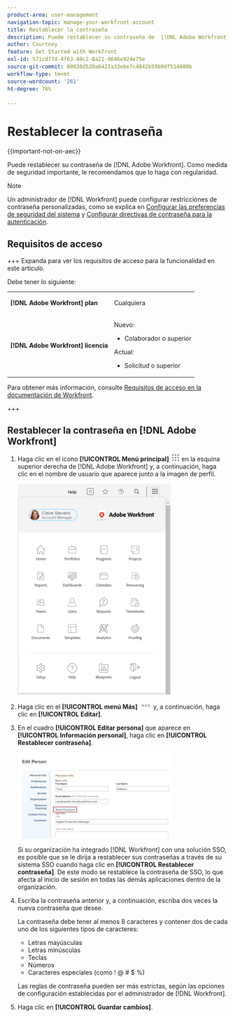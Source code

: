 ```yaml
---
product-area: user-management
navigation-topic: manage-your-workfront-account
title: Restablecer la contraseña
description: Puede restablecer su contraseña de  [!DNL Adobe Workfront] . Como medida de seguridad importante, le recomendamos que lo haga con regularidad.
author: Courtney
feature: Get Started with Workfront
exl-id: 571cd77d-4f63-40c2-8a21-9646e924e75e
source-git-commit: 00930d520a6421a33ebe7c4842b59b9df514080b
workflow-type: tm+mt
source-wordcount: '261'
ht-degree: 76%

---
```


# Restablecer la contraseña

{{important-not-on-aec}}

Puede restablecer su contraseña de [!DNL Adobe Workfront]. Como medida de seguridad importante, le recomendamos que lo haga con regularidad.

>[!NOTE]
>
>Un administrador de [!DNL Workfront] puede configurar restricciones de contraseña personalizadas, como se explica en [Configurar las preferencias de seguridad del sistema](../../../administration-and-setup/manage-workfront/security/configure-security-preferences.md) y [Configurar directivas de contraseña para la autenticación](../../../administration-and-setup/manage-workfront/security/configure-password-policies-authentication.md).
>
><!-- [!DNL Workfront] administrator can also reset your password in an Enhanced Authentication enabled environment. For more information, see [Reset a user's password with Enhanced Authentication](../../../workfront-basics/manage-your-account-and-profile/managing-your-workfront-account/reset-user-password-eauth.md).-->

## Requisitos de acceso

+++ Expanda para ver los requisitos de acceso para la funcionalidad en este artículo.

Debe tener lo siguiente:

<table style="table-layout:auto"> 
 <col> 
 </col> 
 <col> 
 </col> 
 <tbody> 
  <tr> 
   <td role="rowheader"><strong>[!DNL Adobe Workfront] plan</strong></td> 
   <td> <p>Cualquiera</p> </td> 
  </tr> 
  <tr> 
   <td role="rowheader"><strong>[!DNL Adobe Workfront] licencia</strong></td> 
   <td> 
      <p>Nuevo:</p>
         <ul>
         <li><p>Colaborador o superior</p></li>
         </ul>
      <p>Actual:</p>
         <ul>
         <li><p>Solicitud o superior</p></li>
         </ul>
   </td>
  </tr> 
 </tbody> 
</table>

Para obtener más información, consulte [Requisitos de acceso en la documentación de Workfront](/help/quicksilver/administration-and-setup/add-users/access-levels-and-object-permissions/access-level-requirements-in-documentation.md).

+++

## Restablecer la contraseña en [!DNL Adobe Workfront]

1. Haga clic en el icono **[!UICONTROL Menú principal]** ![Icono del menú principal](assets/main-menu-icon.png) en la esquina superior derecha de [!DNL Adobe Workfront] y, a continuación, haga clic en el nombre de usuario que aparece junto a la imagen de perfil.

   ![Abra el menú principal y seleccione su nombre de usuario.](assets/main-menu-options-350x481.png)

1. Haga clic en el **[!UICONTROL menú Más]** ![icono Más](assets/more-icon.png) y, a continuación, haga clic en **[!UICONTROL Editar]**.

1. En el cuadro **[!UICONTROL Editar persona]** que aparece en **[!UICONTROL Información personal]**, haga clic en **[!UICONTROL Restablecer contraseña]**.

   ![Editar persona](assets/edit-person-box-350x196.jpg)

   Si su organización ha integrado [!DNL Workfront] con una solución SSO, es posible que se le dirija a restablecer sus contraseñas a través de su sistema SSO cuando haga clic en **[!UICONTROL Restablecer contraseña]**. De este modo se restablece la contraseña de SSO, lo que afecta al inicio de sesión en todas las demás aplicaciones dentro de la organización.

1. Escriba la contraseña anterior y, a continuación, escriba dos veces la nueva contraseña que desee.

   La contraseña debe tener al menos 8 caracteres y contener dos de cada uno de los siguientes tipos de caracteres:

   * Letras mayúsculas
   * Letras minúsculas
   * Teclas
   * Números
   * Caracteres especiales (como ! @ # $ %)

   Las reglas de contraseña pueden ser más estrictas, según las opciones de configuración establecidas por el administrador de [!DNL Workfront].

1. Haga clic en **[!UICONTROL Guardar cambios]**.
